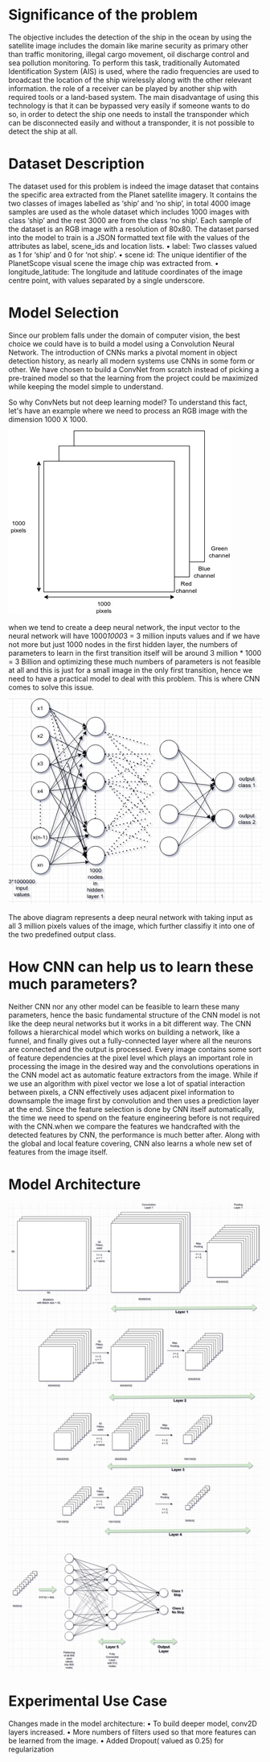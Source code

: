 # Significance of the problem
The objective includes the detection of the ship in the ocean by using the satellite image includes the domain like marine security as primary other than traffic
monitoring, illegal cargo movement, oil discharge control and sea pollution monitoring.
To perform this task, traditionally Automated Identification System (AIS) is used, where the radio frequencies are used to broadcast the location of
the ship wirelessly along with the other relevant information. the role of a receiver can be played by another ship with required tools or a land-based system.
The main disadvantage of using this technology is that it can be bypassed very easily if someone wants to do so, in order to detect the ship one needs
to install the transponder which can be disconnected easily and without a transponder, it is not possible to detect the ship at all.

# Dataset Description
The dataset used for this problem is indeed the image dataset that contains the specific area extracted from the Planet satellite imagery. It contains the
two classes of images labelled as ‘ship’ and ‘no ship’, in total 4000 image samples are used as the whole dataset which includes 1000 images with class ‘ship’ and the rest 3000 are from the class ‘no ship’.
Each sample of the dataset is an RGB image with a resolution of 80x80.
The dataset parsed into the model to train is a JSON formatted text file with the values of the attributes as label, scene_ids and location lists.
• label: Two classes valued as 1 for ‘ship’ and 0 for ‘not ship’.
• scene id: The unique identifier of the PlanetScope visual scene the image chip was extracted from.
• longitude_latitude: The longitude and latitude coordinates of the image centre point, with values separated by a single underscore.

# Model Selection
Since our problem falls under the domain of computer vision, the best choice we could have is to build a model using a Convolution Neural Network.
The introduction of CNNs marks a pivotal moment in object detection history, as nearly all modern systems use CNNs in some form or other.
We have chosen to build a ConvNet from scratch instead of picking a pre-trained model so that the learning from the project could be maximized while keeping the model simple to understand.

So why ConvNets but not deep learning model?
To understand this fact, let's have an example where we need to process an RGB image with the dimension 1000 X 1000.

![alt text](https://github.com/gouravbarkle/Ship-Detection/blob/main/image%20dimesion%20sample.png)

when we tend to create a deep neural network, the input vector to the neural network will have 1000*1000*3 = 3 million inputs values and if we have not more but just 1000 nodes in the first hidden layer, the numbers of parameters to learn in the first transition itself will be around 3 million * 1000 = 3 Billion and optimizing these much numbers of parameters is not feasible at all and this is just for a small image in the only first transition, hence we need to have a practical model to deal with this problem. This is where CNN comes to solve this issue.

![alt text](https://github.com/gouravbarkle/Ship-Detection/blob/main/DNN.png)

The above diagram represents a deep neural network with taking input as all 3 million pixels values of the image, which further classifiy it into one of the two predefined output class.

# How CNN can help us to learn these much parameters?
Neither CNN nor any other model can be feasible to learn these many parameters, hence the basic fundamental structure of the CNN model is not like the deep neural networks but it works in a bit different way. The CNN follows a hierarchical model which works on building a network, like a funnel, and finally gives out a fully-connected layer where all the neurons are connected and the output is processed.
Every image contains some sort of feature dependencies at the pixel level which plays an important role in processing the image in the desired way and the convolutions operations in the CNN model act as automatic feature extractors from the image. While if we use an algorithm with pixel vector we lose a lot of spatial interaction between pixels, a CNN effectively uses adjacent pixel information to downsample the image first by convolution and then uses a prediction layer at the end.
Since the feature selection is done by CNN itself automatically, the time we need to spend on the feature engineering before is not required with the CNN.when we compare the features we handcrafted with the detected features by CNN, the performance is much better after. Along with the global and local feature covering, CNN also learns a whole new set of features from the image itself.

# Model Architecture 

![alt text](https://github.com/gouravbarkle/Ship-Detection/blob/main/CNN%20Model.png)

# Experimental Use Case
Changes made in the model architecture:
• To build deeper model, conv2D layers increased.
• More numbers of filters used so that more features can be learned from the image.
• Added Dropout( valued as 0.25) for regularization

